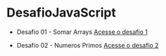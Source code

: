 # DesafioJavaScript
- Desafio 01 - Somar Arrays
[Acesse o desafio 1](https://github.com/fernandokerico/DesafioJavaScript/blob/main/SomarArray) 

- Desafio 02 - Numeros Primos
[Acesse o desafio 2](https://github.com/fernandokerico/DesafioJavaScript/blob/main/numerosPrimos) 

